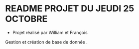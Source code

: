 # README PROJET DU JEUDI 25 OCTOBRE

* Projet réalisé par William et François 

Gestion et création de base de donnée .
